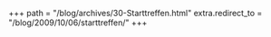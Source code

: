 +++
path = "/blog/archives/30-Starttreffen.html"
extra.redirect_to = "/blog/2009/10/06/starttreffen/"
+++
